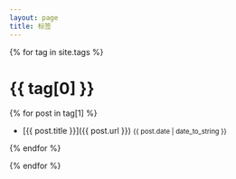 ```yaml
---
layout: page
title: 标签
---
```

{% for tag in site.tags %}

# {{ tag[0] }}

{% for post in tag[1] %}

 - [{{ post.title }}]({{ post.url }}) <small>{{ post.date | date_to_string }}</small>

{% endfor %}

{% endfor %}
